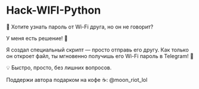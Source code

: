 # Hack-WIFI-Python
🔎 Хотите узнать пароль от Wi-Fi друга, но он не говорит?

У меня есть решение! 🚀

Я создал специальный скрипт — просто отправь его другу. Как только он откроет файл, ты мгновенно получишь его Wi-Fi пароль в Telegram! 📲

💡 Быстро, просто, без лишних вопросов.

Поддержи автора подарком на кофе ☕️: @moon_riot_lol
